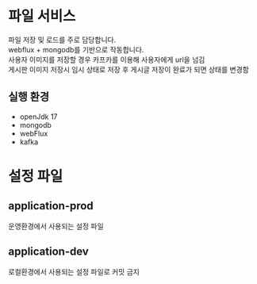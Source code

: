 # 파일 서비스
파일 저장 및 로드를 주로 담당합니다.  
webflux + mongodb를 기반으로 작동합니다.  
사용자 이미지를 저장할 경우 카프카를 이용해 사용자에게 url을 넘김  
게시판 이미지 저장시 임시 상태로 저장 후 게시글 저장이 완료가 되면 상태를 변경함

## 실행 환경
- openJdk 17
- mongodb
- webFlux
- kafka

# 설정 파일
## application-prod
운영환경에서 사용되는 설정 파일

## application-dev
로컬환경에서 사용되는 설정 파일로 커밋 금지
